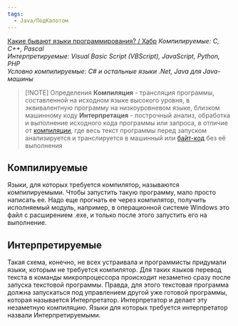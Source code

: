 ```yaml
---
tags:
  - Java/ПодКапотом
---
```

[Какие бывают языки программирования? / Хабр](https://habr.com/ru/articles/539784/)
_Компилируемые: С, С++, Pascal  
Интерпретируемые: Visual Basic Script (VBScript), JavaScript, Python, PHP  
Условно компилируемые: C# и остальные языки .Net, Java для Java-машины_

>[!NOTE] Определения
>**Компиляция** - трансляция программы, составленной на исходном языке высокого уровня, в эквивалентную программу на низкоуровневом языке, близком машинному коду
>**Интерпретация** - построчный анализ, обработка и выполнение исходного кода программы или запроса, в отличие от [компиляции](https://ru.wikipedia.org/wiki/%D0%9A%D0%BE%D0%BC%D0%BF%D0%B8%D0%BB%D1%8F%D1%82%D0%BE%D1%80 "Компилятор"), где весь текст программы перед запуском анализируется и транслируется в машинный или [байт-код](https://ru.wikipedia.org/wiki/%D0%91%D0%B0%D0%B9%D1%82-%D0%BA%D0%BE%D0%B4 "Байт-код") без её выполнения

## Компилируемые
Языки, для которых требуется компилятор, называются компилируемыми. Чтобы запустить такую программу, мало просто написать ее. Надо еще прогнать ее через компилятор, получить исполняемый модуль, например, в операционной системе Windows это файл с расширением .exe, и только после этого запустить его на выполнение.

## Интерпретируемые 
Такая схема, конечно, не всех устраивала и программисты придумали языки, которым не требуется компилятор. Для таких языков перевод текста в команды микропроцессора происходит незаметно сразу после запуска текстовой программы. Правда, для этого текстовая программа должна запускаться под управлением другой уже готовой программы, которая называется Интерпретатор. Интерпретатор и делает эту незаметную компиляцию. Языки для которых требуется интерпретатор назвали Интерпретируемыми.
